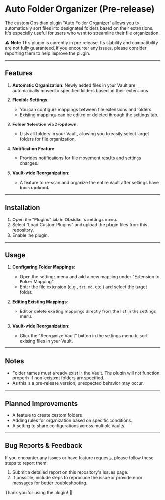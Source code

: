 # Auto Folder Organizer (Pre-release)

The custom Obsidian plugin "Auto Folder Organizer" allows you to automatically sort files into designated folders based on their extensions. It's especially useful for users who want to streamline their file organization.

⚠️ **Note**
This plugin is currently in pre-release. Its stability and compatibility are not fully guaranteed. If you encounter any issues, please consider reporting them to help improve the plugin.

---

## Features

1. **Automatic Organization**:
   Newly added files in your Vault are automatically moved to specified folders based on their extensions.

2. **Flexible Settings**:
   - You can configure mappings between file extensions and folders.
   - Existing mappings can be edited or deleted through the settings tab.

3. **Folder Selection via Dropdown**:
   - Lists all folders in your Vault, allowing you to easily select target folders for file organization.

4. **Notification Feature**:
   - Provides notifications for file movement results and settings changes.

5. **Vault-wide Reorganization**:
   - A feature to re-scan and organize the entire Vault after settings have been updated.

---

## Installation

1. Open the "Plugins" tab in Obsidian's settings menu.
2. Select "Load Custom Plugins" and upload the plugin files from this repository.
3. Enable the plugin.

---

## Usage

1. **Configuring Folder Mappings**:
   - Open the settings menu and add a new mapping under "Extension to Folder Mapping".
   - Enter the file extension (e.g., `txt`, `md`, etc.) and select the target folder.

2. **Editing Existing Mappings**:
   - Edit or delete existing mappings directly from the list in the settings menu.

3. **Vault-wide Reorganization**:
   - Click the "Reorganize Vault" button in the settings menu to sort existing files in your Vault.

---

## Notes

- Folder names must already exist in the Vault. The plugin will not function properly if non-existent folders are specified.
- As this is a pre-release version, unexpected behavior may occur.

---

## Planned Improvements

- A feature to create custom folders.
- Adding rules for organization based on specific conditions.
- A setting to share configurations across multiple Vaults.

---

## Bug Reports & Feedback

If you encounter any issues or have feature requests, please follow these steps to report them:

1. Submit a detailed report on this repository's Issues page.
2. If possible, include steps to reproduce the issue or provide error messages for better troubleshooting.

Thank you for using the plugin! 🙌
